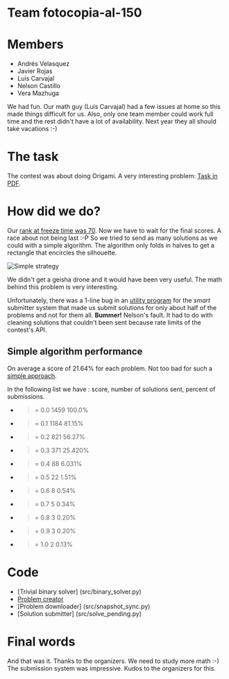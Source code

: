 # Team fotocopia-al-150

# Members

- Andrés Velasquez
- Javier Rojas
- Luis Carvajal
- Nelson Castillo
- Vera Mazhuga

We had fun. Our math guy (Luis Carvajal) had a few issues at home so this
made things difficult for us. Also, only one team member could work full time and the rest didn't have a lot of availability.
Next year they all should take vacations :-)


# The task

The contest was about doing Origami. A very interesting problem: [Task in PDF](doc/TaskDescription.pdf).

# How did we do?

Our [rank at freeze time was 70](http://2016sv.icfpcontest.org/leaderboard). Now we have to wait for the final scores. A race about not being last :-P So we tried to send as many solutions as we could with a simple algorithm.
The algorithm only folds in halves to get a rectangle that encircles the silhouette.

![Simple strategy](https://raw.githubusercontent.com/arhuaco/junkcode/master/icfp/2016/src/simple_binary_fold.png "Just fold in halves")

We didn't get a geisha drone and it would have been very useful.
The math behind this problem is very interesting.

Unfortunately, there was a 1-line bug in an [utility program](src/prune_rate_limit.py) for the *smart* submitter system that made us submit solutions for only about half of the problems
and not for them all. **Bummer!** Nelson's fault. It had to do with cleaning solutions that couldn't been sent because rate limits of the contest's API.

## Simple algorithm performance

On average a score of 21.64% for each problem. Not too bad for such a [simple approach](src/binary_solver.py).

In the following list we have : score, number of solutions sent, percent of submissions.

- >= 0.0 1459 100.0%
- >= 0.1 1184 81.15%
- >= 0.2 821 56.27%
- >= 0.3 371 25.420%
- >= 0.4 88 6.031%
- >= 0.5 22 1.51%
- >= 0.6 8 0.54%
- >= 0.7 5 0.34%
- >= 0.8 3 0.20%
- >= 0.9 3 0.20%
- >= 1.0 2 0.13%

# Code

[](other_file.md)

- [Trivial binary solver] (src/binary_solver.py)
- [Problem creator](src/grid_generator_affine.py)
- [Problem downloader] (src/snapshot_sync.py)
- [Solution submitter] (src/solve_pending.py)

# Final words

And that was it. Thanks to the organizers. We need to study more math :-)
The submission system was impressive. Kudos to the organizers for this.
